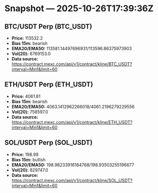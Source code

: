 # Snapshot — 2025-10-26T17:39:36Z

## BTC/USDT Perp (BTC_USDT)
- **Price:** 113532.2
- **Bias 15m:** bearish
- **EMA20/EMA50:** 113581.14497696931/113596.86375973903
- **Vol(20):** 6769153.0
- **Data source:** https://contract.mexc.com/api/v1/contract/kline/BTC_USDT?interval=Min1&limit=60

## ETH/USDT Perp (ETH_USDT)
- **Price:** 4061.81
- **Bias 15m:** bearish
- **EMA20/EMA50:** 4063.1412962266018/4061.2196279229556
- **Vol(20):** 758597.0
- **Data source:** https://contract.mexc.com/api/v1/contract/kline/ETH_USDT?interval=Min1&limit=60

## SOL/USDT Perp (SOL_USDT)
- **Price:** 198.99
- **Bias 15m:** bullish
- **EMA20/EMA50:** 198.98233916184768/198.93503255196677
- **Vol(20):** 829747.0
- **Data source:** https://contract.mexc.com/api/v1/contract/kline/SOL_USDT?interval=Min1&limit=60
